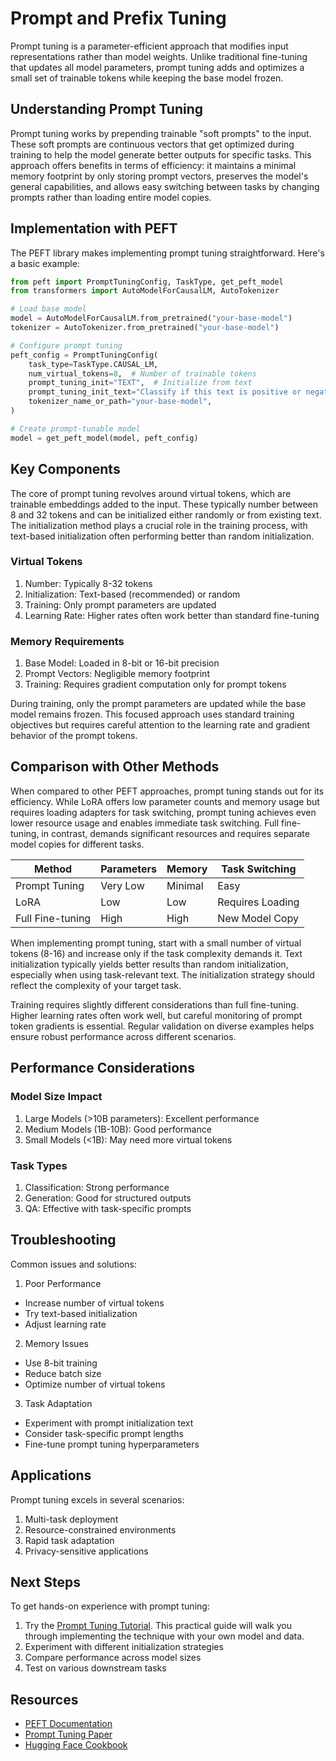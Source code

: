 # Prompt and Prefix Tuning

Prompt tuning is a parameter-efficient approach that modifies input representations rather than model weights. Unlike traditional fine-tuning that updates all model parameters, prompt tuning adds and optimizes a small set of trainable tokens while keeping the base model frozen.

## Understanding Prompt Tuning

Prompt tuning works by prepending trainable "soft prompts" to the input. These soft prompts are continuous vectors that get optimized during training to help the model generate better outputs for specific tasks. This approach offers benefits in terms of efficiency: it maintains a minimal memory footprint by only storing prompt vectors, preserves the model's general capabilities, and allows easy switching between tasks by changing prompts rather than loading entire model copies.

## Implementation with PEFT

The PEFT library makes implementing prompt tuning straightforward. Here's a basic example:

```python
from peft import PromptTuningConfig, TaskType, get_peft_model
from transformers import AutoModelForCausalLM, AutoTokenizer

# Load base model
model = AutoModelForCausalLM.from_pretrained("your-base-model")
tokenizer = AutoTokenizer.from_pretrained("your-base-model")

# Configure prompt tuning
peft_config = PromptTuningConfig(
    task_type=TaskType.CAUSAL_LM,
    num_virtual_tokens=8,  # Number of trainable tokens
    prompt_tuning_init="TEXT",  # Initialize from text
    prompt_tuning_init_text="Classify if this text is positive or negative:",
    tokenizer_name_or_path="your-base-model",
)

# Create prompt-tunable model
model = get_peft_model(model, peft_config)
```

## Key Components

The core of prompt tuning revolves around virtual tokens, which are trainable embeddings added to the input. These typically number between 8 and 32 tokens and can be initialized either randomly or from existing text. The initialization method plays a crucial role in the training process, with text-based initialization often performing better than random initialization.

### Virtual Tokens

1. Number: Typically 8-32 tokens
2. Initialization: Text-based (recommended) or random
3. Training: Only prompt parameters are updated
4. Learning Rate: Higher rates often work better than standard fine-tuning

### Memory Requirements

1. Base Model: Loaded in 8-bit or 16-bit precision
2. Prompt Vectors: Negligible memory footprint
3. Training: Requires gradient computation only for prompt tokens

During training, only the prompt parameters are updated while the base model remains frozen. This focused approach uses standard training objectives but requires careful attention to the learning rate and gradient behavior of the prompt tokens.

## Comparison with Other Methods

When compared to other PEFT approaches, prompt tuning stands out for its efficiency. While LoRA offers low parameter counts and memory usage but requires loading adapters for task switching, prompt tuning achieves even lower resource usage and enables immediate task switching. Full fine-tuning, in contrast, demands significant resources and requires separate model copies for different tasks.

| Method | Parameters | Memory | Task Switching |
|--------|------------|---------|----------------|
| Prompt Tuning | Very Low | Minimal | Easy |
| LoRA | Low | Low | Requires Loading |
| Full Fine-tuning | High | High | New Model Copy |

When implementing prompt tuning, start with a small number of virtual tokens (8-16) and increase only if the task complexity demands it. Text initialization typically yields better results than random initialization, especially when using task-relevant text. The initialization strategy should reflect the complexity of your target task.

Training requires slightly different considerations than full fine-tuning. Higher learning rates often work well, but careful monitoring of prompt token gradients is essential. Regular validation on diverse examples helps ensure robust performance across different scenarios.

## Performance Considerations

### Model Size Impact

1. Large Models (>10B parameters): Excellent performance
2. Medium Models (1B-10B): Good performance
3. Small Models (<1B): May need more virtual tokens

### Task Types

1. Classification: Strong performance
2. Generation: Good for structured outputs
3. QA: Effective with task-specific prompts

## Troubleshooting

Common issues and solutions:

1. Poor Performance

- Increase number of virtual tokens
- Try text-based initialization
- Adjust learning rate


2. Memory Issues

- Use 8-bit training
- Reduce batch size
- Optimize number of virtual tokens


3. Task Adaptation

- Experiment with prompt initialization text
- Consider task-specific prompt lengths
- Fine-tune prompt tuning hyperparameters

## Applications

Prompt tuning excels in several scenarios:

1. Multi-task deployment
2. Resource-constrained environments
3. Rapid task adaptation
4. Privacy-sensitive applications

## Next Steps

To get hands-on experience with prompt tuning:
1. Try the [Prompt Tuning Tutorial](./notebooks/prompt_tuning_example.ipynb). This practical guide will walk you through implementing the technique with your own model and data.
2. Experiment with different initialization strategies
3. Compare performance across model sizes
4. Test on various downstream tasks

## Resources
- [PEFT Documentation](https://huggingface.co/docs/peft)
- [Prompt Tuning Paper](https://arxiv.org/abs/2104.08691)
- [Hugging Face Cookbook](https://huggingface.co/learn/cookbook/prompt_tuning_peft)
